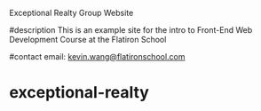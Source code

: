 Exceptional Realty Group Website

#description
This is an example site for the intro to Front-End Web Development Course at the Flatiron School

#contact
email: kevin.wang@flatironschool.com
# exceptional-realty
